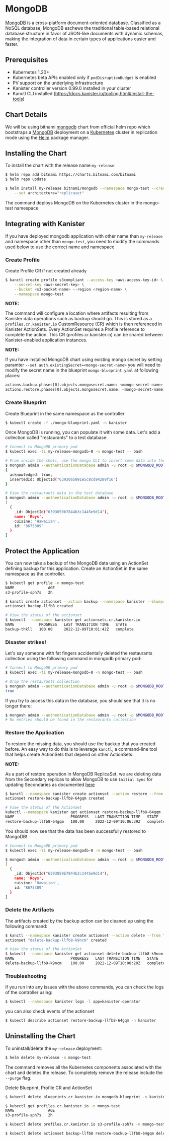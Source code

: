 # MongoDB

[MongoDB](https://www.mongodb.com/) is a cross-platform document-oriented database. Classified as a NoSQL database, MongoDB eschews the traditional table-based relational database structure in favor of JSON-like documents with dynamic schemas, making the integration of data in certain types of applications easier and faster.

## Prerequisites

* Kubernetes 1.20+
* Kubernetes beta APIs enabled only if `podDisruptionBudget` is enabled
* PV support on the underlying infrastructure
* Kanister controller version 0.99.0 installed in your cluster
* Kanctl CLI installed (https://docs.kanister.io/tooling.html#install-the-tools)

## Chart Details

We will be using bitnami [mongodb](https://github.com/bitnami/charts/tree/master/bitnami/mongodb) chart from official helm repo which bootstraps a [MongoDB](https://github.com/bitnami/bitnami-docker-mongodb) deployment on a [Kubernetes](http://kubernetes.io) cluster in replication mode using the [Helm](https://helm.sh) package manager.

## Installing the Chart

To install the chart with the release name `my-release`:

```bash
$ helm repo add bitnami https://charts.bitnami.com/bitnami
$ helm repo update

$ helm install my-release bitnami/mongodb --namespace mongo-test --create-namespace \
	--set architecture="replicaset"
```

The command deploys MongoDB on the Kubernetes cluster in the mongo-test namespace


## Integrating with Kanister

If you have deployed mongodb application with other name than `my-release` and namespace other than `mongo-test`, you need to modify the commands used below to use the correct name and namespace

### Create Profile
Create Profile CR if not created already

```bash
$ kanctl create profile s3compliant --access-key <aws-access-key-id> \
	--secret-key <aws-secret-key> \
	--bucket <s3-bucket-name> --region <region-name> \
	--namespace mongo-test
```

**NOTE:**

The command will configure a location where artifacts resulting from Kanister data operations such as backup should go. This is stored as a `profiles.cr.kanister.io` CustomResource (CR) which is then referenced in Kanister ActionSets. Every ActionSet requires a Profile reference to complete the action. This CR (profiles.cr.kanister.io) can be shared between Kanister-enabled application instances.

**NOTE:**

If you have installed MongoDB chart using existing mongo secret by setting paramter `--set auth.existingSecret=<mongo-secret-name>` you will need to modify the secret name in the blueprint `mongo-blueprint.yaml` at following places:
```bash
actions.backup.phases[0].objects.mongosecret.name: <mongo-secret-name>
actions.restore.phases[0].objects.mongosecret.name: <mongo-secret-name>
```
### Create Blueprint
Create Blueprint in the same namespace as the controller

```bash
$ kubectl create -f ./mongo-blueprint.yaml -n kanister
```

Once MongoDB is running, you can populate it with some data. Let's add a collection called "restaurants" to a test database:

```bash
# Connect to MongoDB primary pod
$ kubectl exec -ti my-release-mongodb-0 -n mongo-test -- bash

# From inside the shell, use the mongo CLI to insert some data into the test database
$ mongosh admin --authenticationDatabase admin -u root -p $MONGODB_ROOT_PASSWORD --quiet --eval "db.restaurants.insertOne({'name' : 'Roys', 'cuisine' : 'Hawaiian', 'id' : '8675309'})"
{
  acknowledged: true,
  insertedId: ObjectId("6393065091e5c8cd94289f16")
}

# View the restaurants data in the test database
$ mongosh admin --authenticationDatabase admin -u root -p $MONGODB_ROOT_PASSWORD --quiet --eval "db.restaurants.find()"
[
  {
    _id: ObjectId("6393059b7844b3c1445e9d14"),
    name: 'Roys',
    cuisine: 'Hawaiian',
    id: '8675309'
  }
]
```


## Protect the Application

You can now take a backup of the MongoDB data using an ActionSet defining backup for this application. Create an ActionSet in the same namespace as the controller.

```bash
$ kubectl get profile -n mongo-test
NAME               AGE
s3-profile-sph7s   2h

$ kanctl create actionset --action backup --namespace kanister --blueprint mongodb-blueprint --statefulset mongo-test/my-release-mongodb --profile mongo-test/s3-profile-sph7s
actionset backup-llfb8 created

# View the status of the actionset
$ kubectl --namespace kanister get actionsets.cr.kanister.io
NAME           PROGRESS   LAST TRANSITION TIME   STATE
backup-thkll   100.00     2022-12-09T10:01:42Z   complete
```

### Disaster strikes!

Let's say someone with fat fingers accidentally deleted the restaurants collection using the following command in mongodb primary pod:
```bash
# Connect to MongoDB primary pod
$ kubectl exec -ti my-release-mongodb-0 -n mongo-test -- bash

# Drop the restaurants collection
$ mongosh admin --authenticationDatabase admin -u root -p $MONGODB_ROOT_PASSWORD --quiet --eval "db.restaurants.drop()"
true
```

If you try to access this data in the database, you should see that it is no longer there:
```bash
$ mongosh admin --authenticationDatabase admin -u root -p $MONGODB_ROOT_PASSWORD --quiet --eval "db.restaurants.find()"
# No entries should be found in the restaurants collection
```

### Restore the Application

To restore the missing data, you should use the backup that you created before. An easy way to do this is to leverage `kanctl`, a command-line tool that helps create ActionSets that depend on other ActionSets:

**NOTE:**

As a part of restore operation in MongoDB ReplicaSet, we are deleting data from the Secondary replicas to allow MongoDB to use `Initial Sync` for updating Secondaries as documented [here](https://docs.mongodb.com/manual/tutorial/restore-replica-set-from-backup/#update-secondaries-using-initial-sync)

```bash
$ kanctl --namespace kanister create actionset --action restore --from "backup-llfb8"
actionset restore-backup-llfb8-64gqm created

# View the status of the ActionSet
kubectl --namespace kanister get actionset restore-backup-llfb8-64gqm
NAME                         PROGRESS   LAST TRANSITION TIME   STATE
restore-backup-llfb8-64gqm   100.00     2022-12-09T10:06:39Z   complete
```

You should now see that the data has been successfully restored to MongoDB!

```bash
# Connect to MongoDB primary pod
$ kubectl exec -ti my-release-mongodb-0 -n mongo-test -- bash

$ mongosh admin --authenticationDatabase admin -u root -p $MONGODB_ROOT_PASSWORD --quiet --eval "db.restaurants.find()"
[
  {
    _id: ObjectId("6393059b7844b3c1445e9d14"),
    name: 'Roys',
    cuisine: 'Hawaiian',
    id: '8675309'
  }
]
```

### Delete the Artifacts

The artifacts created by the backup action can be cleaned up using the following command:

```bash
$ kanctl --namespace kanister create actionset --action delete --from "backup-llfb8" --namespacetargets kanister
actionset "delete-backup-llfb8-k9ncm" created

# View the status of the ActionSet
$ kubectl --namespace kanister get actionset delete-backup-llfb8-k9ncm
NAME                         PROGRESS   LAST TRANSITION TIME   STATE
delete-backup-llfb8-k9ncm    100.00     2022-12-09T10:08:20Z   complete
```

### Troubleshooting

If you run into any issues with the above commands, you can check the logs of the controller using:

```bash
$ kubectl --namespace kanister logs -l app=kanister-operator
```

you can also check events of the actionset

```bash
$ kubectl describe actionset restore-backup-llfb8-64gqm -n kanister
```

## Uninstalling the Chart

To uninstall/delete the `my-release` deployment:

```bash
$ helm delete my-release -n mongo-test
```

The command removes all the Kubernetes components associated with the chart and deletes the release.
To completely remove the release include the `--purge` flag.

Delete Blueprint, Profile CR and ActionSet

```bash
$ kubectl delete blueprints.cr.kanister.io mongodb-blueprint -n kanister

$ kubectl get profiles.cr.kanister.io -n mongo-test
NAME               AGE
s3-profile-sph7s   2h

$ kubectl delete profiles.cr.kanister.io s3-profile-sph7s -n mongo-test

$ kubectl delete actionset backup-llfb8 restore-backup-llfb8-64gqm delete-backup-llfb8-k9ncm -n kanister
```
